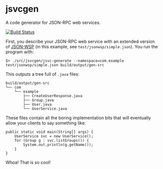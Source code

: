 jsvcgen
=======

A code generator for JSON-RPC web services.

[![Build Status](https://travis-ci.org/tgockel/jsvcgen.svg?branch=master)](https://travis-ci.org/tgockel/jsvcgen)

First, you describe your JSON-RPC web service with an extended version of [JSON-WSP][JSON-WSP] (in this example, see
 `test/jsonwsp/simple.json`).
You run the program with:

    $> ./src/jsvcgen/jsvc-generate --namespace=com.example test/jsonwsp/simple.json build/output/gen-src

This outputs a tree full of `.java` files:

    build/output/gen-src
    └── com
        └── example
            ├── CreateUserResponse.java
            ├── Group.java
            ├── User.java
            └── UserService.java

These files contain all the boring implementation bits that will eventually allow your clients to say something like:

    public static void main(String[] args) {
        UserService svc = new UserService();
        for (Group g : svc.listGroups()) {
            System.out.println(g.getName());
        }
    }

Whoa! That is so cool!

 [JSON-WSP]: http://en.wikipedia.org/wiki/JSON-WSP
